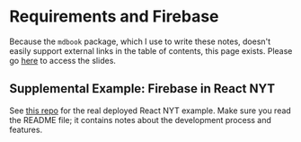 # Requirements and Firebase

Because the `mdbook` package, which I use to write these notes, doesn't easily support external links in the table of contents, this page exists. Please go [here](https://docs.google.com/presentation/d/1q9gEEYu7I6wrIYwM1t2iMewlHWT7SLI4dAc8vLxotA8) to access the slides.

## Supplemental Example: Firebase in React NYT

See [this repo](https://github.com/tnelson/reactNYT/tree/main) for the real deployed React NYT example. Make sure you read the README file; it contains notes about the development process and features. 
